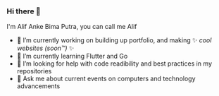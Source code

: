 ### Hi there 👋
I'm Alif Anke Bima Putra, you can call me Alif
- 🔭 I’m currently working on building up portfolio, and making ✨ _cool websites (soon™️)_ ✨
- 🌱 I’m currently learning Flutter and Go
- 🤔 I’m looking for help with code readibility and best practices in my repositories
- 💬 Ask me about current events on computers and technology advancements
